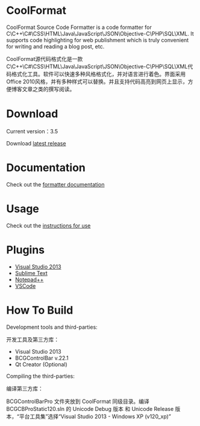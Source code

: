 CoolFormat
==========
CoolFormat Source Code Formatter is a code formatter for C\C++\C#\CSS\HTML\Java\JavaScript\JSON\Objective-C\PHP\SQL\XML.
It supports code highlighting for web publishment which is truly convenient for writing and reading a blog post, etc.

CoolFormat源代码格式化是一款C\C++\C#\CSS\HTML\Java\JavaScript\JSON\Objective-C\PHP\SQL\XML代码格式化工具。软件可以快速多种风格格式化，并对语言进行着色。界面采用Office 2010风格，并有多种样式可以替换。并且支持代码高亮到网页上显示，方便博客文章之类的撰写阅读。

# Download #
Current version：3.5

Download [latest release](https://sourceforge.net/projects/coolformat/files/Release/)

# Documentation #
Check out the [formatter documentation](http://akof1314.github.io/CoolFormat/doc/index.html)

# Usage #
Check out the [instructions for use](https://github.com/akof1314/CoolFormat/wiki)

# Plugins #
- [Visual Studio 2013](https://sourceforge.net/projects/coolformat/files/Plugins/VS/)
- [Sublime Text](https://github.com/akof1314/Sublime-CoolFormat)
- [Notepad++](https://sourceforge.net/projects/coolformat/files/Plugins/NPP/)
- [VSCode](https://sourceforge.net/projects/coolformat/files/Plugins/VSCode/)

# How To Build #
Development tools and third-parties:

开发工具及第三方库：

- Visual Studio 2013
- BCGControlBar v.22.1
- Qt Creator (Optional)

Compiling the third-parties:

编译第三方库：

BCGControlBarPro 文件夹放到 CoolFormat 同级目录。编译 BCGCBProStatic120.sln 的 Unicode Debug 版本 和 Unicode Release 版本，“平台工具集”选择“Visual Studio 2013 - Windows XP (v120_xp)”
